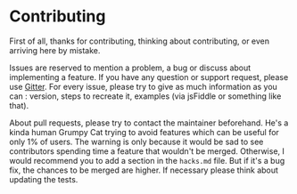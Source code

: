 # Contributing

First of all, thanks for contributing, thinking about contributing, or even arriving here by mistake.

Issues are reserved to mention a problem, a bug or discuss about implementing a feature. If you have any question or support request, please use [Gitter](https://gitter.im/maxwellito/vivus). For every issue, please try to give as much information as you can : version, steps to recreate it, examples (via jsFiddle or something like that).

About pull requests, please try to contact the maintainer beforehand. He's a kinda human Grumpy Cat trying to avoid features which can be useful for only 1% of users. The warning is only because it would be sad to see contributors spending time a feature that wouldn't be merged. Otherwise, I would recommend you to add a section in the `hacks.md` file. But if it's a bug fix, the chances to be merged are higher. If necessary please think about updating the tests.
